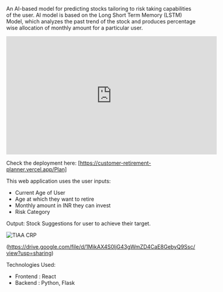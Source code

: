 An AI-based model for predicting stocks tailoring to risk taking capabilities of the user. AI model is based on the Long Short Term Memory (LSTM) Model, which analyzes the past trend of the stock and produces percentage wise allocation of monthly amount for a particular user.

<iframe width="560" height="315" src="https://youtu.be/KU8I8S-YWFY" title="YouTube video player" frameborder="0" allow="accelerometer; autoplay; clipboard-write; encrypted-media; gyroscope; picture-in-picture; web-share" allowfullscreen></iframe>

Check the deployment here:
[https://customer-retirement-planner.vercel.app/Plan]

This web application uses the user inputs:
- Current Age of User
- Age at which they want to retire
- Monthly amount in INR they can invest
- Risk Category

Output: Stock Suggestions for user to achieve their target.

![TIAA CRP](https://github.com/user-attachments/assets/f37edecd-0583-47fc-a2ec-665a55adfe1c)

<a>(https://drive.google.com/file/d/1MikAX4S0ljG43gWmZD4CaE8GebyQ9Ssc/view?usp=sharing)</a>

Technologies Used:
- Frontend : React
- Backend : Python, Flask
